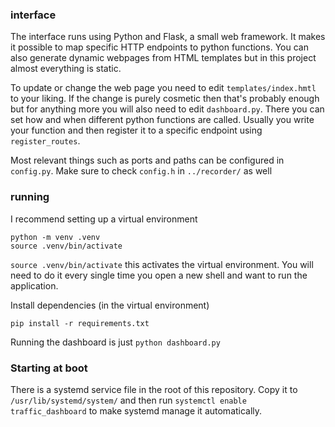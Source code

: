 ### interface
The interface runs using Python and Flask, a small web framework. It makes it possible to map specific HTTP endpoints to python functions. You can also generate dynamic webpages from HTML templates but in this project almost everything is static.

To update or change the web page you need to edit `templates/index.hmtl` to your liking. If the change is purely cosmetic then that's probably enough but for anything more you will also need to edit `dashboard.py`. There you can set how and when different python functions are called. Usually you write your function and then register it to a specific endpoint using `register_routes`.

Most relevant things such as ports and paths can be configured in `config.py`. Make sure to check `config.h` in `../recorder/` as well

### running
I recommend setting up a virtual environment
```
python -m venv .venv
source .venv/bin/activate
```

`source .venv/bin/activate` this activates the virtual environment. You will need to do it every single time you open a new shell and want to run the application.

Install dependencies (in the virtual environment)
```
pip install -r requirements.txt
```

Running the dashboard is just `python dashboard.py`

### Starting at boot
There is a systemd service file in the root of this repository. Copy it to `/usr/lib/systemd/system/` and then run `systemctl enable traffic_dashboard` to make systemd manage it automatically.